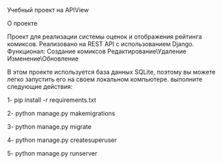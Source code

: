 Учебный проект на APIView

О проекте

Проект для реализации системы оценок и отображения рейтинга комиксов.
Реализовано на REST API с использованием Django.
Функционал:
Создание комиксов
Редактирование\Удаление
Изменение\Обновление

В этом проекте используется база данных SQLite, поэтому вы можете легко запустить его на своем локальном компьютере. выполните следующие действия:

1- pip install -r requirements.txt

2- python manage.py makemigrations

3- python manage.py migrate

4- python manage.py createsuperuser

5- python manage.py runserver


